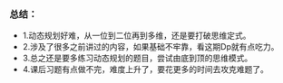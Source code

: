 ### 总结：
- 1.动态规划好难，从一位到二位再到多维，还是要打破思维定式。
- 2.涉及了很多之前讲过的内容，如果基础不牢靠，看这期Dp就有点吃力。
- 3.总之还是要多练习动态规划的题目，尝试由底到顶的思维模式。
- 4.课后习题有点做不完，难度上升了，要花更多的时间去攻克难题了。